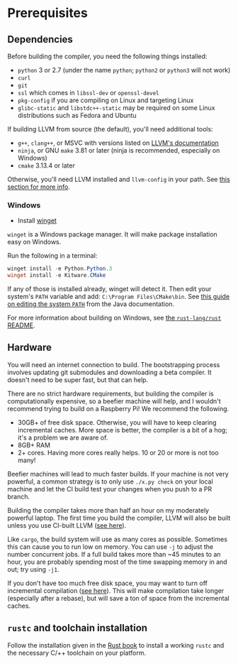# Prerequisites

## Dependencies

Before building the compiler, you need the following things installed:

* `python` 3 or 2.7 (under the name `python`; `python2` or `python3` will not work)
* `curl`
* `git`
* `ssl` which comes in `libssl-dev` or `openssl-devel`
* `pkg-config` if you are compiling on Linux and targeting Linux
* `glibc-static` and `libstdc++-static` may be required on some Linux distributions
  such as Fedora and Ubuntu

If building LLVM from source (the default), you'll need additional tools:

* `g++`, `clang++`, or MSVC with versions listed on <!-- date-check: Aug 2022 -->
  [LLVM's documentation](https://releases.llvm.org/13.0.0/docs/GettingStarted.html#host-c-toolchain-both-compiler-and-standard-library)
* `ninja`, or GNU `make` 3.81 or later (ninja is recommended, especially on Windows)
* `cmake` 3.13.4 or later

Otherwise, you'll need LLVM installed and `llvm-config` in your path.
See [this section for more info][sysllvm].

[sysllvm]: ./new-target.md#using-pre-built-llvm

### Windows

* Install [winget](https://github.com/microsoft/winget-cli)

`winget` is a Windows package manager. It will make package installation easy
on Windows.

Run the following in a terminal:

```powershell
winget install -e Python.Python.3
winget install -e Kitware.CMake
```

If any of those is installed already, winget will detect it. Then edit your system's `PATH` variable
and add: `C:\Program Files\CMake\bin`. See
[this guide on editing the system `PATH`](https://www.java.com/en/download/help/path.html) from the
Java documentation.

For more information about building on Windows,
see [the `rust-lang/rust` README](https://github.com/rust-lang/rust#building-on-windows).

## Hardware

You will need an internet connection to build. The bootstrapping process
involves updating git submodules and downloading a beta compiler. It doesn't
need to be super fast, but that can help.

There are no strict hardware requirements, but building the compiler is
computationally expensive, so a beefier machine will help, and I wouldn't
recommend trying to build on a Raspberry Pi! We recommend the following.
* 30GB+ of free disk space. Otherwise, you will have to keep
  clearing incremental caches. More space is better, the compiler is a bit of a
  hog; it's a problem we are aware of.
* 8GB+ RAM
* 2+ cores. Having more cores really helps. 10 or 20 or more is not too many!

Beefier machines will lead to much faster builds. If your machine is not very
powerful, a common strategy is to only use `./x.py check` on your local machine
and let the CI build test your changes when you push to a PR branch.

Building the compiler takes more than half an hour on my moderately powerful
laptop. The first time you build the compiler, LLVM will also be built unless
you use CI-built LLVM ([see here][config]).

Like `cargo`, the build system will use as many cores as possible. Sometimes
this can cause you to run low on memory. You can use `-j` to adjust the number
concurrent jobs. If a full build takes more than ~45 minutes to an hour, you
are probably spending most of the time swapping memory in and out; try using
`-j1`.

If you don't have too much free disk space, you may want to turn off
incremental compilation ([see here][config]). This will make compilation take
longer (especially after a rebase), but will save a ton of space from the
incremental caches.

[config]: ./how-to-build-and-run.md#create-a-configtoml

## `rustc` and toolchain installation

Follow the installation given in the [Rust book][install] to install a working
`rustc` and the necessary C/++ toolchain on your platform.

[install]: https://doc.rust-lang.org/book/ch01-01-installation.html
